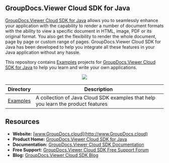 ## GroupDocs.Viewer Cloud SDK for Java

[GroupDocs.Viewer Cloud SDK for Java](https://products.groupdocs.cloud/Viewer/java) allows you to seamlessly enhance your application with the capability to render a number of document formats with the ability to view a specific document in HTML, image, PDF or its original format. You also get the flexibility to render the whole document, page by page or custom range of pages. GroupDocs.Viewer Cloud SDK for Java has been developed to help you integrate all these features in your Java application without any hassle.

This repository contains [Examples](Examples) projects for [GroupDocs.Viewer Cloud SDK for Java](https://products.groupdocs.cloud/Viewer/java) to help you learn and write your own applications.

<p align="center">

  <a title="Download complete GroupDocs.Viewer Cloud SDK Examples for Java source code" href="https://github.com/groupdocs-Viewer-cloud/groupdocs-Viewer-cloud-java-samples/archive/master.zip">
	<img src="https://raw.github.com/AsposeExamples/java-examples-dashboard/master/images/downloadZip-Button-Large.png" />
  </a>
</p>

Directory | Description
--------- | -----------
[Examples](Examples)  | A collection of Java Cloud SDK examples that help you learn the product features

## Resources

+ **Website:** [www.GroupDocs.cloud](http://www.GroupDocs.cloud)
+ **Product Home:** [GroupDocs.Viewer Cloud SDK for Java](https://products.groupdocs.cloud/Viewer/java)
+ **Documentation:** [GroupDocs.Viewer Cloud SDK Documentation](https://docs.groupdocs.cloud/display/Viewercloud/Home)
+ **Free Support:** [GroupDocs.Viewer Cloud SDK Free Support Forum](https://forum.groupdocs.cloud/c/viewer)
+ **Blog:** [GroupDocs.Viewer Cloud SDK Blog](https://blog.groupdocs.cloud/category/Viewer/)